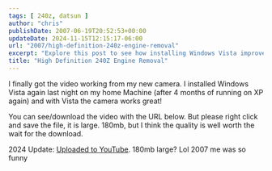 ```yaml
---
tags: [ 240z, datsun ]
author: "chris"
publishDate: 2007-06-19T20:52:53+00:00
updateDate: 2024-11-15T12:15:17-06:00
url: "2007/high-definition-240z-engine-removal"
excerpt: "Explore this post to see how installing Windows Vista improved camera functionality, complete with video evidence ready for download or on YouTube."
title: "High Definition 240Z Engine Removal"
---
```


I finally got the video working from my new camera. I installed Windows Vista again last night on my home Machine (after 4 months of running on XP again) and with Vista the camera works great!

You can see/download the video with the URL below. But please right click and save the file, it is large. 180mb, but I think the quality is well worth the wait for the download.

2024 Update: [Uploaded to YouTube](https://www.youtube.com/watch?v=gk4KsPQu9z4). 180mb large? Lol 2007 me was so funny
